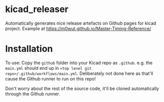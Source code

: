 # kicad_releaser

Automatically generates nice release artefacts on Github pages for kicad project.
Example at https://m0wut.github.io/Master-Timing-Reference/ 


# Installation

To use:
Copy the `github` folder into your Kicad repo as `.github`. e.g. the `main.yml` should end up in `<top level git repo>/.github/workflows/main.yml`. Deliberately not done here as that'll cause the Github runner to run on this repo!

Don't worry about the rest of the source code, it'll be cloned automatically through the Github runner.